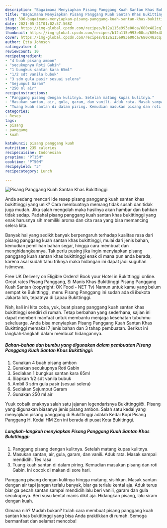 ```yaml
---
description: "Bagaimana Menyiapkan Pisang Panggang Kuah Santan Khas Bukittinggi yang Menggugah Selera"
title: "Bagaimana Menyiapkan Pisang Panggang Kuah Santan Khas Bukittinggi yang Menggugah Selera"
slug: 396-bagaimana-menyiapkan-pisang-panggang-kuah-santan-khas-bukittinggi-yang-menggugah-selera
date: 2021-05-21T01:02:57.568Z
image: https://img-global.cpcdn.com/recipes/b12a115e993e00ca/680x482cq70/pisang-panggang-kuah-santan-khas-bukittinggi-foto-resep-utama.jpg
thumbnail: https://img-global.cpcdn.com/recipes/b12a115e993e00ca/680x482cq70/pisang-panggang-kuah-santan-khas-bukittinggi-foto-resep-utama.jpg
cover: https://img-global.cpcdn.com/recipes/b12a115e993e00ca/680x482cq70/pisang-panggang-kuah-santan-khas-bukittinggi-foto-resep-utama.jpg
author: Etta Johnson
ratingvalue: 4
reviewcount: 10
recipeingredient:
- "4 buah pisang ambon"
- "secukupnya Roti Gabin"
- "1 bungkus santan kara 65ml"
- "1/2 sdt vanila bubuk"
- "3 sdm gula pasir sesuai selera"
- "Sejumput Garam"
- "250 ml air"
recipeinstructions:
- "Panggang pisang dengan kulitnya. Setelah matang kupas kulitnya."
- "Masukan santan, air, gula, garam, dan vanili. Aduk rata. Masak sampai mendidih. Tes rasa"
- "Tuang kuah santan di dalam piring. Kemudian masukan pisang dan roti Gabin. Ini cocok di makan di sore hari."
categories:
- Resep
tags:
- pisang
- panggang
- kuah

katakunci: pisang panggang kuah 
nutrition: 235 calories
recipecuisine: Indonesian
preptime: "PT15M"
cooktime: "PT50M"
recipeyield: "3"
recipecategory: Lunch

---
```



![Pisang Panggang Kuah Santan Khas Bukittinggi](https://img-global.cpcdn.com/recipes/b12a115e993e00ca/680x482cq70/pisang-panggang-kuah-santan-khas-bukittinggi-foto-resep-utama.jpg)

Anda sedang mencari ide resep pisang panggang kuah santan khas bukittinggi yang unik? Cara membuatnya memang tidak susah dan tidak juga mudah. Jika salah mengolah maka hasilnya akan hambar dan bahkan tidak sedap. Padahal pisang panggang kuah santan khas bukittinggi yang enak harusnya sih memiliki aroma dan cita rasa yang bisa memancing selera kita.

Banyak hal yang sedikit banyak berpengaruh terhadap kualitas rasa dari pisang panggang kuah santan khas bukittinggi, mulai dari jenis bahan, kemudian pemilihan bahan segar, hingga cara membuat dan menghidangkannya. Tak perlu pusing jika ingin menyiapkan pisang panggang kuah santan khas bukittinggi enak di mana pun anda berada, karena asal sudah tahu triknya maka hidangan ini dapat jadi suguhan istimewa.

Free UK Delivery on Eligible Orders! Book your Hotel in Bukittinggi online. Great rates Pisang Panggang, Si Manis Khas Bukittinggi Pisang Panggang Kuah Santan (copyright: OK Food - NET Tv) Namun untuk kamu yang belum sempat ke Bukittinggi, menu Pisang Panggang ini sudah ada di ibukota Jakarta loh, tepatnya di Lapau Bukittinggi.


Nah, kali ini kita coba, yuk, buat pisang panggang kuah santan khas bukittinggi sendiri di rumah. Tetap berbahan yang sederhana, sajian ini dapat memberi manfaat untuk membantu menjaga kesehatan tubuhmu sekeluarga. Anda bisa menyiapkan Pisang Panggang Kuah Santan Khas Bukittinggi memakai 7 jenis bahan dan 3 tahap pembuatan. Berikut ini langkah-langkah dalam membuat hidangannya.

<!--inarticleads1-->

##### Bahan-bahan dan bumbu yang digunakan dalam pembuatan Pisang Panggang Kuah Santan Khas Bukittinggi:

1. Gunakan 4 buah pisang ambon
1. Gunakan secukupnya Roti Gabin
1. Sediakan 1 bungkus santan kara 65ml
1. Siapkan 1/2 sdt vanila bubuk
1. Ambil 3 sdm gula pasir (sesuai selera)
1. Sediakan Sejumput Garam
1. Gunakan 250 ml air


Yuuk cobaik enaknya salah satu jajanan legendarisnya Bukittinggi😉. Pisang yang digunakan biasanya jenis pisang ambon. Salah satu kedai yang menyajikan pisang panggang di Bukittinggi adalah Kedai Kopi Pisang Panggang H. Kedai HM Zen ini berada di pusat Kota Bukitinggi. 

<!--inarticleads2-->

##### Langkah-langkah menyiapkan Pisang Panggang Kuah Santan Khas Bukittinggi:

1. Panggang pisang dengan kulitnya. Setelah matang kupas kulitnya.
1. Masukan santan, air, gula, garam, dan vanili. Aduk rata. Masak sampai mendidih. Tes rasa
1. Tuang kuah santan di dalam piring. Kemudian masukan pisang dan roti Gabin. Ini cocok di makan di sore hari.


Panggang pisang dengan kulitnya hingga matang, sisihkan. Masak santan dengan air tapi jangan terlalu banyak, biar ga terlalu kental aja. Aduk terus biar ga pecah santan sampai mendidih lalu beri vanili, garam dan gula secukupnya. Beri susu kental manis dikit aja. Hidangkan pisang, lalu siram dengan kuah. 

Gimana nih? Mudah bukan? Itulah cara membuat pisang panggang kuah santan khas bukittinggi yang bisa Anda praktikkan di rumah. Semoga bermanfaat dan selamat mencoba!
